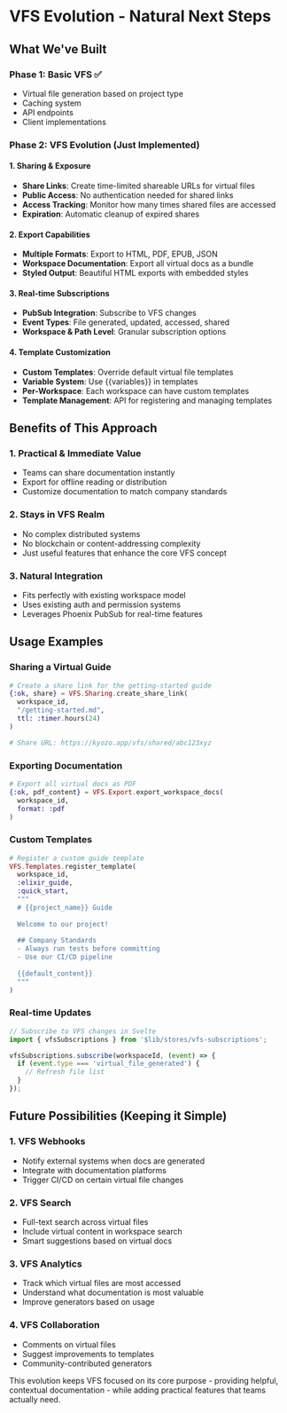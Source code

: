# VFS Evolution - Natural Next Steps

## What We've Built

### Phase 1: Basic VFS ✅
- Virtual file generation based on project type
- Caching system
- API endpoints
- Client implementations

### Phase 2: VFS Evolution (Just Implemented)

#### 1. **Sharing & Exposure**
- **Share Links**: Create time-limited shareable URLs for virtual files
- **Public Access**: No authentication needed for shared links
- **Access Tracking**: Monitor how many times shared files are accessed
- **Expiration**: Automatic cleanup of expired shares

#### 2. **Export Capabilities**
- **Multiple Formats**: Export to HTML, PDF, EPUB, JSON
- **Workspace Documentation**: Export all virtual docs as a bundle
- **Styled Output**: Beautiful HTML exports with embedded styles

#### 3. **Real-time Subscriptions**
- **PubSub Integration**: Subscribe to VFS changes
- **Event Types**: File generated, updated, accessed, shared
- **Workspace & Path Level**: Granular subscription options

#### 4. **Template Customization**
- **Custom Templates**: Override default virtual file templates
- **Variable System**: Use {{variables}} in templates
- **Per-Workspace**: Each workspace can have custom templates
- **Template Management**: API for registering and managing templates

## Benefits of This Approach

### 1. **Practical & Immediate Value**
- Teams can share documentation instantly
- Export for offline reading or distribution
- Customize documentation to match company standards

### 2. **Stays in VFS Realm**
- No complex distributed systems
- No blockchain or content-addressing complexity
- Just useful features that enhance the core VFS concept

### 3. **Natural Integration**
- Fits perfectly with existing workspace model
- Uses existing auth and permission systems
- Leverages Phoenix PubSub for real-time features

## Usage Examples

### Sharing a Virtual Guide
```elixir
# Create a share link for the getting-started guide
{:ok, share} = VFS.Sharing.create_share_link(
  workspace_id, 
  "/getting-started.md",
  ttl: :timer.hours(24)
)

# Share URL: https://kyozo.app/vfs/shared/abc123xyz
```

### Exporting Documentation
```elixir
# Export all virtual docs as PDF
{:ok, pdf_content} = VFS.Export.export_workspace_docs(
  workspace_id,
  format: :pdf
)
```

### Custom Templates
```elixir
# Register a custom guide template
VFS.Templates.register_template(
  workspace_id,
  :elixir_guide,
  :quick_start,
  """
  # {{project_name}} Guide
  
  Welcome to our project! 
  
  ## Company Standards
  - Always run tests before committing
  - Use our CI/CD pipeline
  
  {{default_content}}
  """
)
```

### Real-time Updates
```javascript
// Subscribe to VFS changes in Svelte
import { vfsSubscriptions } from '$lib/stores/vfs-subscriptions';

vfsSubscriptions.subscribe(workspaceId, (event) => {
  if (event.type === 'virtual_file_generated') {
    // Refresh file list
  }
});
```

## Future Possibilities (Keeping it Simple)

### 1. **VFS Webhooks**
- Notify external systems when docs are generated
- Integrate with documentation platforms
- Trigger CI/CD on certain virtual file changes

### 2. **VFS Search**
- Full-text search across virtual files
- Include virtual content in workspace search
- Smart suggestions based on virtual docs

### 3. **VFS Analytics**
- Track which virtual files are most accessed
- Understand what documentation is most valuable
- Improve generators based on usage

### 4. **VFS Collaboration**
- Comments on virtual files
- Suggest improvements to templates
- Community-contributed generators

This evolution keeps VFS focused on its core purpose - providing helpful, contextual documentation - while adding practical features that teams actually need.